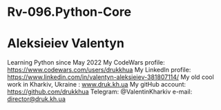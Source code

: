 # Rv-096.Python-Core
# Aleksieiev Valentyn
Learning Python since May 2022
My CodeWars profile: https://www.codewars.com/users/drukkhua
My LinkedIn profile: https://www.linkedin.com/in/valentyn-aleksieiev-381807114/
My old cool work in Kharkiv, Ukraine : www.druk.kh.ua
My gitHub account: https://github.com/drukkhua
Telegram: @ValentinKharkiv
e-mail: director@druk.kh.ua
